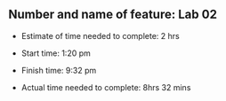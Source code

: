 ## Number and name of feature: Lab 02

- Estimate of time needed to complete: 2 hrs

- Start time: 1:20 pm

- Finish time: 9:32 pm

- Actual time needed to complete: 8hrs 32 mins